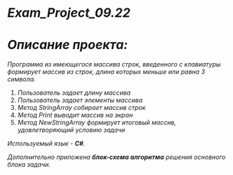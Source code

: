 # *Exam_Project_09.22*
# *Описание проекта:*
*Программа из имеющегося массива строк, введенного с клавиатуры формирует массив из строк, длина которых меньше или равна 3 символа.*
1. *Пользователь задает длину массива*
2. *Пользователь задает элементы массива*
3. *Метод StringArray собирает массив строк* 
4. *Метод Print выводит массив на экран*
5. *Метод NewStringArray формирует итоговый массив, удовлетворяющий условию задачи*

*Используемый язык - **C#**.*

*Дополнительно приложена **блок-схема алгоритма** решения основного блока задачи.*